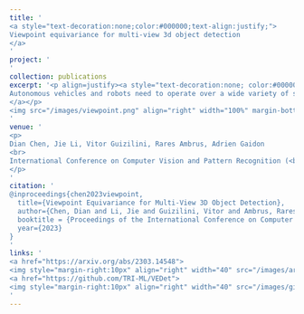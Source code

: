 ```yaml
---
title: '
<a style="text-decoration:none;color:#000000;text-align:justify;"> 
Viewpoint equivariance for multi-view 3d object detection
</a>
'
project: '
'
collection: publications
excerpt: '<p align=justify><a style="text-decoration:none; color:#000000; align:justify;">
Autonomous vehicles and robots need to operate over a wide variety of scenarios in order to complete tasks efficiently and safely. Multi-camera self-supervised monocular depth estimation from videos is a promising way to reason about the environment, as it generates metrically scaled geometric predictions from visual data without requiring additional sensors. However, most works assume well-calibrated extrinsics to fully leverage this multi-camera setup, even though accurate and efficient calibration is still a challenging problem. In this work, we introduce a novel method for extrinsic calibration that builds upon the principles of self-supervised monocular depth and ego-motion learning. Our proposed curriculum learning strategy uses monocular depth and pose estimators with velocity supervision to estimate extrinsics, and then jointly learns extrinsic calibration along with depth and pose for a set of overlapping cameras rigidly attached to a moving vehicle. Experiments on a benchmark multi-camera dataset (DDAD) demonstrate that our method enables self-calibration in various scenes robustly and efficiently compared to a traditional vision-based pose estimation pipeline. Furthermore, we demonstrate the benefits of extrinsics self-calibration as a way to improve depth prediction via joint optimization. 
</a></p>
<img src="/images/viewpoint.png" align="right" width="100%" margin-bottom="50px">
'
venue: '
<p>
Dian Chen, Jie Li, Vitor Guizilini, Rares Ambrus, Adrien Gaidon
<br>
International Conference on Computer Vision and Pattern Recognition (<b>CVPR 2023</b>)
</p>
'
citation: '
@inproceedings{chen2023viewpoint,
  title={Viewpoint Equivariance for Multi-View 3D Object Detection},
  author={Chen, Dian and Li, Jie and Guizilini, Vitor and Ambrus, Rares and Gaidon, Adrien},
  booktitle = {Proceedings of the International Conference on Computer Vision and Pattern Recognition (CVPR)},
  year={2023}
}
'
links: '
<a href="https://arxiv.org/abs/2303.14548">
<img style="margin-right:10px" align="right" width="40" src="/images/arxiv.png"></a>
<a href="https://github.com/TRI-ML/VEDet">
<img style="margin-right:10px" align="right" width="40" src="/images/github.png"></a>
'
---
```


